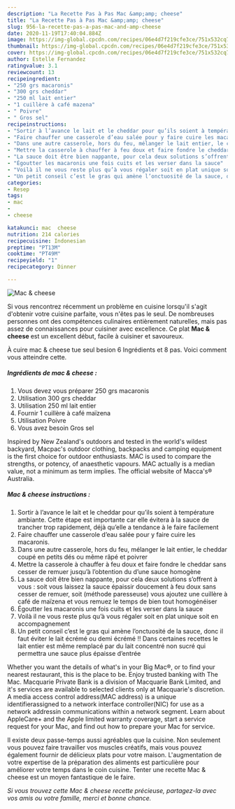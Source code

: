 ```yaml
---
description: "La Recette Pas à Pas Mac &amp;amp; cheese"
title: "La Recette Pas à Pas Mac &amp;amp; cheese"
slug: 956-la-recette-pas-a-pas-mac-and-amp-cheese
date: 2020-11-19T17:40:04.884Z
image: https://img-global.cpcdn.com/recipes/06e4d7f219cfe3ce/751x532cq70/mac-cheese-photo-principale-de-la-recette.jpg
thumbnail: https://img-global.cpcdn.com/recipes/06e4d7f219cfe3ce/751x532cq70/mac-cheese-photo-principale-de-la-recette.jpg
cover: https://img-global.cpcdn.com/recipes/06e4d7f219cfe3ce/751x532cq70/mac-cheese-photo-principale-de-la-recette.jpg
author: Estelle Fernandez
ratingvalue: 3.1
reviewcount: 13
recipeingredient:
- "250 grs macaronis"
- "300 grs cheddar"
- "250 ml lait entier"
- "1 cuillère à café mazena"
- " Poivre"
- " Gros sel"
recipeinstructions:
- "Sortir à l’avance le lait et le cheddar pour qu’ils soient à température ambiante. Cette étape est importante car elle évitera à la sauce de trancher trop rapidement, déjà qu’elle a tendance à le faire facilement"
- "Faire chauffer une casserole d’eau salée pour y faire cuire les macaronis."
- "Dans une autre casserole, hors du feu, mélanger le lait entier, le cheddar coupé en petits dés ou même râpé et poivrer"
- "Mettre la casserole à chauffer à feu doux et faire fondre le cheddar sans cesser de remuer jusqu’à l’obtention du d’une sauce homogène"
- "La sauce doit être bien nappante, pour cela deux solutions s’offrent à vous : soit vous laissez la sauce épaissir doucement à feu doux sans cesser de remuer, soit (méthode paresseuse) vous ajoutez une cuillère à café de maïzena et vous remuez le temps de bien tout homogénéiser"
- "Égoutter les macaronis une fois cuits et les verser dans la sauce"
- "Voilà il ne vous reste plus qu’à vous régaler soit en plat unique soit en accompagnement"
- "Un petit conseil c’est le gras qui amène l’onctuosité de la sauce, donc il faut éviter le lait écrémé ou demi écrémé !! Dans certaines recettes le lait entier est même remplacé par du lait concentré non sucré qui permettra une sauce plus épaisse d’entrée"
categories:
- Resep
tags:
- mac
- 
- cheese

katakunci: mac  cheese 
nutrition: 214 calories
recipecuisine: Indonesian
preptime: "PT13M"
cooktime: "PT49M"
recipeyield: "1"
recipecategory: Dinner

---
```



![Mac &amp; cheese](https://img-global.cpcdn.com/recipes/06e4d7f219cfe3ce/751x532cq70/mac-cheese-photo-principale-de-la-recette.jpg)

Si vous rencontrez récemment un problème en cuisine lorsqu'il s'agit d'obtenir votre cuisine parfaite, vous n'êtes pas le seul. De nombreuses personnes ont des compétences culinaires entièrement naturelles, mais pas assez de connaissances pour cuisiner avec excellence. Ce plat <strong> Mac &amp; cheese </strong> est un excellent début, facile à cuisiner et savoureux.

<!--inarticleads1-->

À cuire mac &amp; cheese tue seul besion 6 Ingrédients et 8 pas. Voici comment vous atteindre cette.

##### Ingrédients de mac &amp; cheese :

1. Vous devez vous préparer 250 grs macaronis
1. Utilisation 300 grs cheddar
1. Utilisation 250 ml lait entier
1. Fournir 1 cuillère à café maïzena
1. Utilisation  Poivre
1. Vous avez besoin  Gros sel


Inspired by New Zealand&#39;s outdoors and tested in the world&#39;s wildest backyard, Macpac&#39;s outdoor clothing, backpacks and camping equipment is the first choice for outdoor enthusiasts. MAC is used to compare the strengths, or potency, of anaesthetic vapours. MAC actually is a median value, not a minimum as term implies. The official website of Macca&#39;s® Australia. 

<!--inarticleads2-->

##### Mac &amp; cheese instructions :

1. Sortir à l’avance le lait et le cheddar pour qu’ils soient à température ambiante. Cette étape est importante car elle évitera à la sauce de trancher trop rapidement, déjà qu’elle a tendance à le faire facilement
1. Faire chauffer une casserole d’eau salée pour y faire cuire les macaronis.
1. Dans une autre casserole, hors du feu, mélanger le lait entier, le cheddar coupé en petits dés ou même râpé et poivrer
1. Mettre la casserole à chauffer à feu doux et faire fondre le cheddar sans cesser de remuer jusqu’à l’obtention du d’une sauce homogène
1. La sauce doit être bien nappante, pour cela deux solutions s’offrent à vous : soit vous laissez la sauce épaissir doucement à feu doux sans cesser de remuer, soit (méthode paresseuse) vous ajoutez une cuillère à café de maïzena et vous remuez le temps de bien tout homogénéiser
1. Égoutter les macaronis une fois cuits et les verser dans la sauce
1. Voilà il ne vous reste plus qu’à vous régaler soit en plat unique soit en accompagnement
1. Un petit conseil c’est le gras qui amène l’onctuosité de la sauce, donc il faut éviter le lait écrémé ou demi écrémé !! Dans certaines recettes le lait entier est même remplacé par du lait concentré non sucré qui permettra une sauce plus épaisse d’entrée


Whether you want the details of what&#39;s in your Big Mac®, or to find your nearest restaurant, this is the place to be. Enjoy trusted banking with The Mac. Macquarie Private Bank is a division of Macquarie Bank Limited, and it&#39;s services are available to selected clients only at Macquarie&#39;s discretion. A media access control address(MAC address) is a unique identifierassigned to a network interface controller(NIC) for use as a network addressin communications within a network segment. Learn about AppleCare+ and the Apple limited warranty coverage, start a service request for your Mac, and find out how to prepare your Mac for service. 

<!--inarticleads1-->

<p>
Il existe deux passe-temps aussi agréables que la cuisine. Non seulement vous pouvez faire travailler vos muscles créatifs, mais vous pouvez également fournir de délicieux plats pour votre maison. L'augmentation de votre expertise de la préparation des aliments est particulière pour améliorer votre temps dans le coin cuisine. Tenter une recette Mac &amp; cheese est un moyen fantastique de le faire.
</p>

<p>
<i>Si vous trouvez cette Mac &amp; cheese recette précieuse, partagez-la avec vos amis ou votre famille, merci et bonne chance.</i>
</p>
